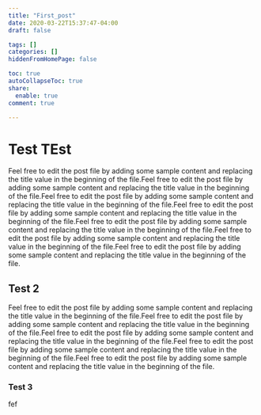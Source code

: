 ```yaml
---
title: "First_post"
date: 2020-03-22T15:37:47-04:00
draft: false

tags: []
categories: []
hiddenFromHomePage: false

toc: true
autoCollapseToc: true
share:
  enable: true
comment: true

---
```

# Test TEst
Feel free to edit the post file by adding some sample content and replacing the title value in the beginning of the file.Feel free to edit the post file by adding some sample content and replacing the title value in the beginning of the file.Feel free to edit the post file by adding some sample content and replacing the title value in the beginning of the file.Feel free to edit the post file by adding some sample content and replacing the title value in the beginning of the file.Feel free to edit the post file by adding some sample content and replacing the title value in the beginning of the file.Feel free to edit the post file by adding some sample content and replacing the title value in the beginning of the file.Feel free to edit the post file by adding some sample content and replacing the title value in the beginning of the file.

## Test 2
Feel free to edit the post file by adding some sample content and replacing the title value in the beginning of the file.Feel free to edit the post file by adding some sample content and replacing the title value in the beginning of the file.Feel free to edit the post file by adding some sample content and replacing the title value in the beginning of the file.Feel free to edit the post file by adding some sample content and replacing the title value in the beginning of the file.Feel free to edit the post file by adding some sample content and replacing the title value in the beginning of the file.

### Test 3
fef
